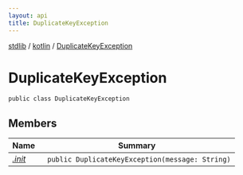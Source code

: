 ```yaml
---
layout: api
title: DuplicateKeyException
---
```

[stdlib](../../index.html) / [kotlin](../index.html) / [DuplicateKeyException](index.html)

# DuplicateKeyException

```
public class DuplicateKeyException
```
## Members
| Name | Summary |
|------|---------|
|[*.init*](_init_.html)|&nbsp;&nbsp;`public DuplicateKeyException(message: String)`<br>|
